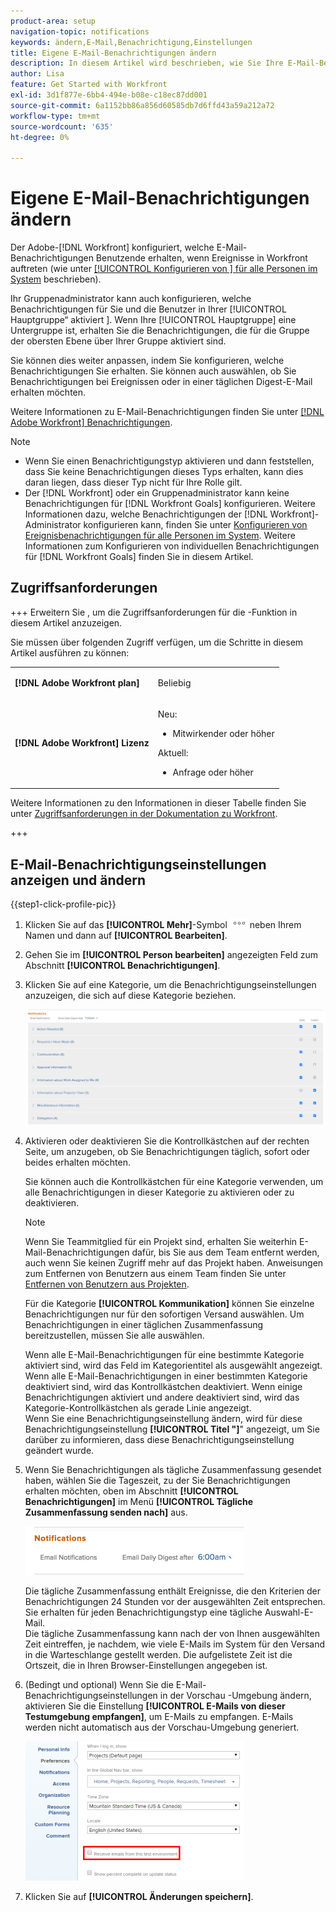 ```yaml
---
product-area: setup
navigation-topic: notifications
keywords: ändern,E-Mail,Benachrichtigung,Einstellungen
title: Eigene E-Mail-Benachrichtigungen ändern
description: In diesem Artikel wird beschrieben, wie Sie Ihre E-Mail-Benachrichtigungen in Ihrem Benutzerprofil verwalten können.
author: Lisa
feature: Get Started with Workfront
exl-id: 3d1f877e-6bb4-494e-b08e-c18ec87dd001
source-git-commit: 6a1152bb86a856d60585db7d6ffd43a59a212a72
workflow-type: tm+mt
source-wordcount: '635'
ht-degree: 0%

---
```


# Eigene E-Mail-Benachrichtigungen ändern

<!-- Audited: 1/2024 -->

Der Adobe-[!DNL Workfront] konfiguriert, welche E-Mail-Benachrichtigungen Benutzende erhalten, wenn Ereignisse in Workfront auftreten (wie unter [[!UICONTROL Konfigurieren von &#x200B;] für alle Personen im System](../../administration-and-setup/manage-workfront/emails/configure-event-notifications-for-everyone-in-the-system.md) beschrieben).

Ihr Gruppenadministrator kann auch konfigurieren, welche Benachrichtigungen für Sie und die Benutzer in Ihrer [!UICONTROL Hauptgruppe“ aktiviert &#x200B;]. Wenn Ihre [!UICONTROL Hauptgruppe] eine Untergruppe ist, erhalten Sie die Benachrichtigungen, die für die Gruppe der obersten Ebene über Ihrer Gruppe aktiviert sind.

Sie können dies weiter anpassen, indem Sie konfigurieren, welche Benachrichtigungen Sie erhalten. Sie können auch auswählen, ob Sie Benachrichtigungen bei Ereignissen oder in einer täglichen Digest-E-Mail erhalten möchten.

Weitere Informationen zu E-Mail-Benachrichtigungen finden Sie unter [[!DNL Adobe Workfront] Benachrichtigungen](../../workfront-basics/using-notifications/wf-notifications.md).

>[!NOTE]
>
>* Wenn Sie einen Benachrichtigungstyp aktivieren und dann feststellen, dass Sie keine Benachrichtigungen dieses Typs erhalten, kann dies daran liegen, dass dieser Typ nicht für Ihre Rolle gilt.
>* Der [!DNL Workfront] oder ein Gruppenadministrator kann keine Benachrichtigungen für [!DNL Workfront Goals] konfigurieren. Weitere Informationen dazu, welche Benachrichtigungen der [!DNL Workfront]-Administrator konfigurieren kann, finden Sie unter [Konfigurieren von Ereignisbenachrichtigungen für alle Personen im System](../../administration-and-setup/manage-workfront/emails/configure-event-notifications-for-everyone-in-the-system.md). Weitere Informationen zum Konfigurieren von individuellen Benachrichtigungen für [!DNL Workfront Goals] finden Sie in diesem Artikel.
>

## Zugriffsanforderungen

+++ Erweitern Sie , um die Zugriffsanforderungen für die -Funktion in diesem Artikel anzuzeigen.

Sie müssen über folgenden Zugriff verfügen, um die Schritte in diesem Artikel ausführen zu können:

<table style="table-layout:auto"> 
 <col> 
 </col> 
 <col> 
 </col> 
 <tbody> 
  <tr> 
   <td role="rowheader"><strong>[!DNL Adobe Workfront plan]</strong></td> 
   <td> <p>Beliebig</p> </td> 
  </tr> 
  <tr> 
   <td role="rowheader"><strong>[!DNL Adobe Workfront] Lizenz</strong></td> 
   <td>  <p>Neu:</p> 
   <ul><li>Mitwirkender oder höher</li></ul>
   <p>Aktuell:</p>
   <ul><li>Anfrage oder höher</li></ul>
   </td> 
  </tr> 
 </tbody> 
</table>

Weitere Informationen zu den Informationen in dieser Tabelle finden Sie unter [Zugriffsanforderungen in der Dokumentation zu Workfront](/help/quicksilver/administration-and-setup/add-users/access-levels-and-object-permissions/access-level-requirements-in-documentation.md).

+++

## E-Mail-Benachrichtigungseinstellungen anzeigen und ändern

{{step1-click-profile-pic}}

1. Klicken Sie auf das **[!UICONTROL Mehr]**-Symbol ![Mehr](assets/more-icon.png) neben Ihrem Namen und dann auf **[!UICONTROL Bearbeiten]**.

1. Gehen Sie im **[!UICONTROL Person bearbeiten]** angezeigten Feld zum Abschnitt **[!UICONTROL Benachrichtigungen]**.

1. Klicken Sie auf eine Kategorie, um die Benachrichtigungseinstellungen anzuzeigen, die sich auf diese Kategorie beziehen.

   ![Meine Profilbenachrichtigungen](assets/my-profile-notifications.png)

1. Aktivieren oder deaktivieren Sie die Kontrollkästchen auf der rechten Seite, um anzugeben, ob Sie Benachrichtigungen täglich, sofort oder beides erhalten möchten.

   Sie können auch die Kontrollkästchen für eine Kategorie verwenden, um alle Benachrichtigungen in dieser Kategorie zu aktivieren oder zu deaktivieren.

   >[!NOTE]
   >
   >Wenn Sie Teammitglied für ein Projekt sind, erhalten Sie weiterhin E-Mail-Benachrichtigungen dafür, bis Sie aus dem Team entfernt werden, auch wenn Sie keinen Zugriff mehr auf das Projekt haben. Anweisungen zum Entfernen von Benutzern aus einem Team finden Sie unter [Entfernen von Benutzern aus Projekten](../../manage-work/projects/manage-projects/remove-users-from-projects.md).

   Für die Kategorie **[!UICONTROL Kommunikation]** können Sie einzelne Benachrichtigungen nur für den sofortigen Versand auswählen. Um Benachrichtigungen in einer täglichen Zusammenfassung bereitzustellen, müssen Sie alle auswählen.

   Wenn alle E-Mail-Benachrichtigungen für eine bestimmte Kategorie aktiviert sind, wird das Feld im Kategorientitel als ausgewählt angezeigt. Wenn alle E-Mail-Benachrichtigungen in einer bestimmten Kategorie deaktiviert sind, wird das Kontrollkästchen deaktiviert. Wenn einige Benachrichtigungen aktiviert und andere deaktiviert sind, wird das Kategorie-Kontrollkästchen als gerade Linie angezeigt.\
   Wenn Sie eine Benachrichtigungseinstellung ändern, wird für diese Benachrichtigungseinstellung **[!UICONTROL Titel &quot;]**&quot; angezeigt, um Sie darüber zu informieren, dass diese Benachrichtigungseinstellung geändert wurde.

1. Wenn Sie Benachrichtigungen als tägliche Zusammenfassung gesendet haben, wählen Sie die Tageszeit, zu der Sie Benachrichtigungen erhalten möchten, oben im Abschnitt **[!UICONTROL Benachrichtigungen]** im Menü **[!UICONTROL Tägliche Zusammenfassung senden nach]** aus.

   ![Daily Digest - Tageszeit auswählen](assets/digest-time-stamp-my-settings-350x78.png)

   Die tägliche Zusammenfassung enthält Ereignisse, die den Kriterien der Benachrichtigungen 24 Stunden vor der ausgewählten Zeit entsprechen. Sie erhalten für jeden Benachrichtigungstyp eine tägliche Auswahl-E-Mail.\
   Die tägliche Zusammenfassung kann nach der von Ihnen ausgewählten Zeit eintreffen, je nachdem, wie viele E-Mails im System für den Versand in die Warteschlange gestellt werden. Die aufgelistete Zeit ist die Ortszeit, die in Ihren Browser-Einstellungen angegeben ist.

1. (Bedingt und optional) Wenn Sie die E-Mail-Benachrichtigungseinstellungen in der Vorschau -Umgebung ändern, aktivieren Sie die Einstellung **[!UICONTROL E-Mails von dieser Testumgebung empfangen]**, um E-Mails zu empfangen. E-Mails werden nicht automatisch aus der Vorschau-Umgebung generiert.

   ![E-Mails von Sandbox empfangen](assets/receive-emails-from-sandbox-setting-edit-350x223.png)

1. Klicken Sie auf **[!UICONTROL Änderungen speichern]**.

